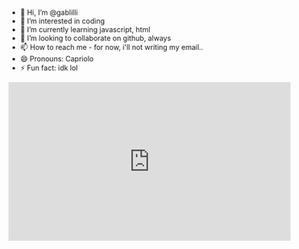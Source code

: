 - 👋 Hi, I’m @gablilli
- 👀 I’m interested in coding
- 🌱 I’m currently learning javascript, html
- 💞️ I’m looking to collaborate on github, always
- 📫 How to reach me - for now, i'll not writing my email..
- 😄 Pronouns: Capriolo
- ⚡ Fun fact: idk lol

<iframe width="560" height="315" src="https://www.youtube.com/embed/xvFZjo5PgG0?si=iYs9HsooH31VgrpY" title="YouTube video player" frameborder="0" allow="accelerometer; autoplay; clipboard-write; encrypted-media; gyroscope; picture-in-picture; web-share" referrerpolicy="strict-origin-when-cross-origin" allowfullscreen></iframe>
